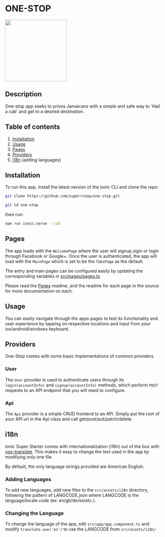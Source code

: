 # ONE-STOP 

<img src="/src/assests/img/taxi.png" width="200" />

## Description

One-stop app seeks to prives Jamaicans with a simple and safe way to 'Hail a cab' and get to a desired destination.

## Table of contents

1. [Installation](#installation)
2. [Usage](#usage)
3. [Pages](#pages)
4. [Providers](#providers)
5. [i18n](#i18n) (adding languages)

## Installation

To run this app, install the latest version of the Ionic CLI and clone the repo:

```bash
git clone https://github.com/superrcoop/one-stop.git
```

```bash
git cd one-stop
```

then run:


```bash
npm run ionic:serve --lab
```

## Pages

The app loads with the `WelcomePage` where the user will signup,sigin or login through Facebook or Google+. Once the user is authenticated, the app will load with the `MainPage` which is set to be the `TabsPage` as the default.

The entry and main pages can be configured easily by updating the corresponding variables in [src/pages/pages.ts](https://github.com/driftyco/ionic-starter-super/blob/master/src/pages/pages.ts).

Please read the [Pages](https://github.com/driftyco/ionic-starter-super/tree/master/src/pages) readme, and the readme for each page in the source for more documentation on each.

## Usage

You can easily navigate through the apps pages to test its functionality and user experience by tapping on respective locations and input from your ios/android/windows keyboard.


## Providers

One-Stop comes with some basic implementations of common providers.

### User

The `User` provider is used to authenticate users through its `login(accountInfo)` and `signup(accountInfo)` methods, which perform `POST` requests to an API endpoint that you will need to configure.

### Api

The `Api` provider is a simple CRUD frontend to an API. Simply put the root of your API url in the Api class and call get/post/put/patch/delete 

## i18n

Ionic Super Starter comes with internationalization (i18n) out of the box with [ngx-translate](https://github.com/ngx-translate/core). This makes it easy to change the text used in the app by modifying only one file. 

By default, the only language strings provided are American English.

### Adding Languages

To add new languages, add new files to the `src/assets/i18n` directory, following the pattern of LANGCODE.json where LANGCODE is the language/locale code (ex: en/gb/de/es/etc.).

### Changing the Language

To change the language of the app, edit `src/app/app.component.ts` and modify `translate.use('en')` to use the LANGCODE from `src/assets/i18n/`
